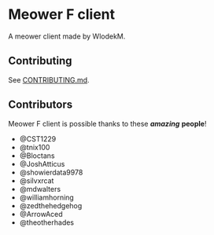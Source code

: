 # Meower F client
A meower client made by WlodekM.

## Contributing
See [CONTRIBUTING.md](CONTRIBUTING.md).

## Contributors
Meower F client is possible thanks to these ***amazing*** **people**!

- @CST1229
- @tnix100
- @Bloctans
- @JoshAtticus
- @showierdata9978
- @silvxrcat
- @mdwalters
- @williamhorning
- @zedthehedgehog
- @ArrowAced
- @theotherhades
